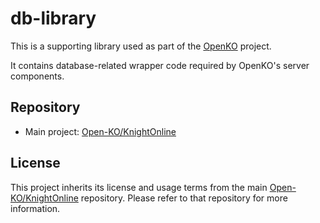 # db-library

This is a supporting library used as part of the [OpenKO](https://github.com/Open-KO/KnightOnline.git) project.

It contains database-related wrapper code required by OpenKO's server components.

## Repository

- Main project: [Open-KO/KnightOnline](https://github.com/Open-KO/KnightOnline.git)

## License

This project inherits its license and usage terms from the main [Open-KO/KnightOnline](https://github.com/Open-KO/KnightOnline.git) repository. Please refer to that repository for more information.
